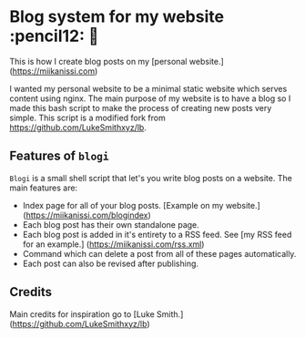 # Blog system for my website :pencil12: :orange_book:
This is how I create blog posts on my [personal website.] (https://miikanissi.com)

I wanted my personal website to be a minimal static website which serves content using nginx. The main purpose of my website is to have a blog so I made this bash script to make the process of creating new posts very simple. This script is a modified fork from https://github.com/LukeSmithxyz/lb.

## Features of `blogi`

`Blogi` is a small shell script that let's you write blog posts on a website. The main features are:

- Index page for all of your blog posts. [Example on my website.] (https://miikanissi.com/blogindex)
- Each blog post has their own standalone page.
- Each blog post is added in it's entirety to a RSS feed. See [my RSS feed for an example.] (https://miikanissi.com/rss.xml)
- Command which can delete a post from all of these pages automatically.
- Each post can also be revised after publishing.

## Credits
Main credits for inspiration go to [Luke Smith.] (https://github.com/LukeSmithxyz/lb)
